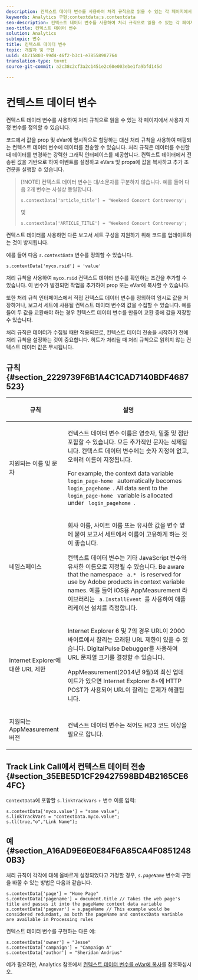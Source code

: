```yaml
---
description: 컨텍스트 데이터 변수를 사용하여 처리 규칙으로 읽을 수 있는 각 페이지에서 사용자 지정 변수를 정의할 수 있습니다.
keywords: Analytics 구현;contextdata;s.contextdata
seo-description: 컨텍스트 데이터 변수를 사용하여 처리 규칙으로 읽을 수 있는 각 페이지에서 사용자 지정 변수를 정의할 수 있습니다.
seo-title: 컨텍스트 데이터 변수
solution: Analytics
subtopic: 변수
title: 컨텍스트 데이터 변수
topic: 개발자 및 구현
uuid: 4b215803-99d4-46f2-b3c1-e78558987764
translation-type: tm+mt
source-git-commit: a2c38c2cf3a2c1451e2c60e003ebe1fa9bfd145d

---
```



# 컨텍스트 데이터 변수

컨텍스트 데이터 변수를 사용하여 처리 규칙으로 읽을 수 있는 각 페이지에서 사용자 지정 변수를 정의할 수 있습니다.

코드에서 값을 prop 및 eVar에 명시적으로 할당하는 대신 처리 규칙을 사용하여 매핑되는 컨텍스트 데이터 변수에 데이터를 전송할 수 있습니다. 처리 규칙은 데이터를 수신할 때 데이터를 변경하는 강력한 그래픽 인터페이스를 제공합니다. 컨텍스트 데이터에서 전송된 값을 기반으로 하여 이벤트를 설정하고 eVars 및 props에 값을 복사하고 추가 조건문을 실행할 수 있습니다.

> [!NOTE] 컨텍스트 데이터 변수는 대/소문자를 구분하지 않습니다. 예를 들어 다음 2개 변수는 사실상 동일합니다.
>```
>s.contextData['article_title'] = 'Weekend Concert Controversy'; 
>```
>및
>```
>s.contextData['ARTICLE_TITLE'] = 'Weekend Concert Controversy';
>```

컨텍스트 데이터를 사용하면 다른 보고서 세트 구성을 지원하기 위해 코드를 업데이트하는 것이 방지됩니다.

예를 들어  다음 *`s.contextData`* 변수를 정의할 수 있습니다.

```
s.contextData['myco.rsid'] = 'value'
```

처리 규칙을 사용하여 `myco.rsid` 컨텍스트 데이터 변수를 확인하는 조건을 추가할 수 있습니다. 이 변수가 발견되면 작업을 추가하여 prop 또는 eVar에 복사할 수 있습니다.

또한 처리 규칙 인터페이스에서 직접 컨텍스트 데이터 변수를 정의하여 임시로 값을 저장하거나, 보고서 세트에 사용될 컨텍스트 데이터 변수의 값을 수집할 수 있습니다. 예를 들어 두 값을 교환해야 하는 경우 컨텍스트 데이터 변수를 만들어 교환 중에 값을 저장할 수 있습니다.

처리 규칙은 데이터가 수집될 때만 적용되므로, 컨텍스트 데이터 전송을 시작하기 전에 처리 규칙을 설정하는 것이 중요합니다. 히트가 처리될 때 처리 규칙으로 읽히지 않는 컨텍스트 데이터 값은 무시됩니다.

## 규칙 {#section_2229739F6B1A4C1CAD7140BDF4687523}

<table id="table_4433A32A952340699B189CAEAF158B06"> 
 <thead> 
  <tr> 
   <th colname="col1" class="entry"> <p>규칙 </p> </th> 
   <th colname="col2" class="entry"> <p>설명 </p> </th> 
  </tr> 
 </thead>
 <tbody> 
  <tr> 
   <td colname="col1"> <p>지원되는 이름 및 문자 </p> </td> 
   <td colname="col2"> <p>컨텍스트 데이터 변수 이름은 영숫자, 밑줄 및 점만 포함할 수 있습니다. 모든 추가적인 문자는 삭제됩니다. 컨텍스트 데이터 변수에는 숫자 지정이 없고, 오히려 이름이 지정됩니다. </p> <p>For example, the context data variable <code> login_page-home </code> automatically becomes <code> login_pagehome </code>. All data sent to the <code> login_page-home </code> variable is allocated under <code> login_pagehome </code>. </p> </td> 
  </tr> 
  <tr> 
   <td colname="col1"> <p>네임스페이스 </p> </td> 
   <td colname="col2"> <p>회사 이름, 사이트 이름 또는 유사한 값을 변수 앞에 붙여 보고서 세트에서 이름이 고유하게 하는 것이 좋습니다. </p> <p>컨텍스트 데이터 변수는 기타 JavaScript 변수와 유사한 이름으로 지정될 수 있습니다. Be aware that the namespace <code> a.* </code> is reserved for use by Adobe products in context variable names. 예를 들어 iOS용 AppMeasurement 라이브러리는 <code> a.InstallEvent </code>를 사용하여 애플리케이션 설치를 측정합니다. </p> </td> 
  </tr> 
  <tr> 
   <td colname="col1"> <p>Internet Explorer에 대한 URL 제한 </p> </td> 
   <td colname="col2"> <p>Internet Explorer 6 및 7의 경우 URL이 2000바이트에서 잘리는 오래된 URL 제한이 있을 수 있습니다. <span class="keyword">DigitalPulse</span> Debugger를 사용하여 URL 문자열 크기를 결정할 수 있습니다. </p> <p>AppMeasurement(2014년 9월)의 최신 업데이트가 있으면 Internet Explorer 8+에 HTTP POST가 사용되어 URL이 잘리는 문제가 해결됩니다. </p> </td> 
  </tr> 
  <tr> 
   <td colname="col1"> <p>지원되는 AppMeasurement 버전 </p> </td> 
   <td colname="col2"> <p>컨텍스트 데이터 변수는 적어도 H23 코드 이상을 필요로 합니다. </p> </td> 
  </tr> 
 </tbody> 
</table>

## Track Link Call에서 컨텍스트 데이터 전송 {#section_35EBE5D1CF29427598BD4B2165CE64FC}

`ContextData`에 포함할 `s.linkTrackVars` + 변수 이름 입력:

```
s.contextData['myco.value'] = "some value"; 
s.linkTrackVars = "contextData.myco.value"; 
s.tl(true,"o","Link Name"); 
```

## 예 {#section_A16AD9E6E0E84F6A85CA4F08512480B3}

처리 규칙이 각각에 대해 올바르게 설정되었다고 가정할 경우, *`s.pageName`* 변수의 구현을 바꿀 수 있는 방법은 다음과 같습니다.

```
s.contextData['page'] = "Home Page" 
s.contextData['pagename'] = document.title // Takes the web page's title and passes it into the pageName context data variable 
s.contextData['pagevar'] = s.pageName // This example would be considered redundant, as both the pageName and contextData variable are available in Processing rules
```

컨텍스트 데이터 변수를 구현하는 다른 예:

```
s.contextData['owner'] = "Jesse" 
s.contextData['campaign'] = "Campaign A" 
s.contextData['author'] = "Sheridan Andrius"
```

예가 필요하면, Analytics 참조에서 [컨텍스트 데이터 변수를 eVar에 복사](https://marketing.adobe.com/resources/help/en_US/reference/processing_rules_copy_context_data.html)를 참조하십시오.
